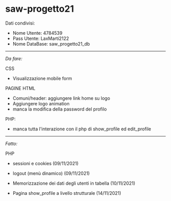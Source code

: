 # saw-progetto21

Dati condivisi:
- Nome Utente: 4784539
- Pass Utente: LaxMarti2122 
- Nome DataBase: saw_progetto21_db

--------------------------------------------------------------------------------------


*Da fare:*

CSS
- Visualizzazione mobile form

PAGINE HTML
- Comuni/header: aggiungere link home su logo
- Aggiungere logo animation
- manca la modifica della password del profilo

PHP:
- manca tutta l'interazione con il php di show_profile ed edit_profile


--------------------------------------------------------------------------------------

*Fatto:*

PHP
- sessioni e cookies (09/11/2021)
- logout (menù dinamico) (09/11/2021)

- Memorizzazione dei dati degli utenti in tabella (10/11/2021)

- Pagina show_profile a livello strutturale (14/11/2021)
